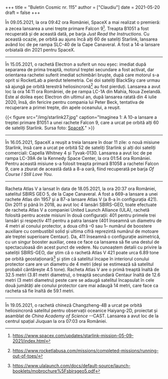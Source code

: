 +++
title = "Buletin Cosmic nr. 115"
author = ["Claudiu"]
date = 2021-05-20
draft = false
+++

În 09.05.2021, la ora 09:42 ora României, SpaceX a mai realizat o premieră: a zecea lansarea a unei trepte primare Falcon 9[^fn:1]. Treapta B1051 a fost recuperată și de această dată, pe barja _Just Read the Instructions_. Cu această ocazie, pe orbită au ajuns încă alți 60 de sateliți Starlink, lansarea având loc de pe rampa SLC-40 de la Cape Canaveral. A fost a 14-a lansare orbiatală din 2021 pentru SpaceX.

---

În 15.05.2021, o rachetă Electron a suferit un nou eșec: imediat după separarea de prima treaptă, motorul treptei secundare a fost activat, dar orientarea rachetei suferit imediat schimbări bruște, după care motorul s-a oprit si RocketLab a pierdut telemetria. Cei doi sateliți BlackSky care urmau să ajungă pe orbită terestră heliosincronă[^fn:2] au fost pierduți. Lansarea a avut loc la ora 14:11 ora României, de pe rampa LC-1A din Mahia, Noua Zeelandă. Este al doilea eșec Electron din ultimul an, după lansarea ratată din 4 iulie 2020, însă, din fericire pentru compania lui Peter Beck, tentativa de recuperare a primei trepte, din apele oceanului, a reușit.

{{< figure src="/img/starlink27.jpg" caption="Imaginea 1: A 10-a lansare a treptei primare B1051 a unei rachete Falcon 9, care a urcat pe orbită alți 60 de sateliți Starlink. Sursa foto: [SpaceX](https://www.flickr.com/photos/spacex/51171344450/)." >}}

---

În 16.05.2021, SpaceX a reușit a treia lansare în doar 11 zile: o nouă misiune Starlink, însă care a urcat pe orbită 52 de sateliți Starlink și alți doi sateliți comerciali: Capella Whitney 4 și Tyvak-0130. Lansarea a avut loc de pe rampa LC-39A de la Kennedy Space Center, la ora 01:54 ora României. Pentru această misiune s-a folosit treapta primară B1058 a rachetei Falcon 9, care a zburat de această dată a 8-a oară, fiind recuperată pe barja _Of Course I Still Love You_.

---

Racheta Atlas V a lansat în data de 18.05.2021, la ora 20:37 ora României, satelitul SBIRS GEO 5, de la Cape Canaveral. A fost a 669-a lansare a unei rachete Atlas din 1957 și a 87-a lansare Atlas V (a 8-a în configurația 421). Din 2011 și până în 2018, au avut loc 4 lansări SBIRS-GEO, toate efectuate de racheta Atlas V a companiei United Launch Alliance (ULA), rachetă folosită pentru aceste misiuni în două configurații: 401 pentru primele trei lansări și respectiv 411 pentru a patra lansare (401 înseamnă un diametru de 4 metri al conului protector, a doua cifră –0 sau 1– numărul de boostere auxiliare cu combustibil solid și ultima cifră reprezintă numărul de motoare ale treptei superioare Centaur). Da, 411 înseamnă o configurație asimetrică, cu un singur booster auxiliar, ceea ce face ca lansarea să fie una destul de spectaculoasă din acest punct de vedere. Nu cunoaștem detalii cu privire la sateliții SBIRS-GEO, dar știm că o rachetă Atlas V 421 poate urca 6.89 tone pe orbită geostaționară[^fn:3] și știm că satelitul încape în interiorul conului protector care are un diametru de 4 metri (deși se estimează să satelitul probabil cântărește 4.5 tone). Racheta Atlas V are o primă treaptă înaltă de 32.5 metri (3.81 metri diametru), o treaptă secundară Centaur înaltă de 12.6 metri (3 metri diametru) peste care se adaugă satelitul încapsulat în cele două jumătăți ale conului protector care mai adaugă 14 metri, care face ca racheta să fie înaltă de 59.1 metri.

---

În 19.05.2021, o rachetă chineză Changzheng-4B a urcat pe orbită heliosincronă satelitul pentru observații oceanice Haiyang-2D, proiectat și asamblat de _China Academy of Science_ --CAST. Lansarea a avut loc de la centrul spațial Jiuquan la ora 07:03 ora României.

[^fn:1]: <https://www.spacex.com/updates/starlink-mission-05-09-2021/index.html>
[^fn:2]: <https://www.rocketlabusa.com/missions/completed-missions/running-out-of-toes/>
[^fn:3]: <https://www.ulalaunch.com/docs/default-source/launch-booklets/mobrochure%5Fsbirsgeo5.pdf>
